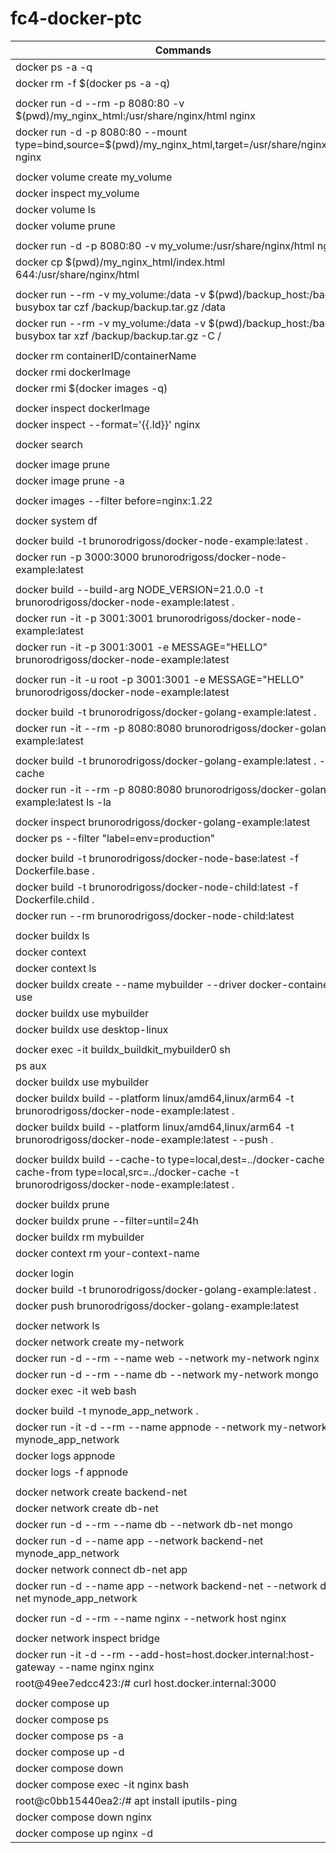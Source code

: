 # fc4-docker-ptc

| Commands |
|----------|
| docker ps -a -q |
| docker rm -f $(docker ps -a -q) |
||
|docker run -d --rm -p 8080:80 -v $(pwd)/my_nginx_html:/usr/share/nginx/html nginx|
|docker run -d -p 8080:80 --mount type=bind,source=$(pwd)/my_nginx_html,target=/usr/share/nginx/html nginx|
||
|docker volume create my_volume|
|docker inspect my_volume|
|docker volume ls|
|docker volume prune|
||
|docker run -d -p 8080:80 -v my_volume:/usr/share/nginx/html nginx|
|docker cp $(pwd)/my_nginx_html/index.html 644:/usr/share/nginx/html|
||
|docker run --rm -v my_volume:/data -v $(pwd)/backup_host:/backup busybox tar czf /backup/backup.tar.gz /data|
|docker run --rm -v my_volume:/data -v $(pwd)/backup_host:/backup busybox tar xzf /backup/backup.tar.gz -C /|
||
|docker rm containerID/containerName|
|docker rmi dockerImage|
|docker rmi $(docker images -q)|
||
|docker inspect dockerImage|
|docker inspect --format='{{.Id}}' nginx|
||
|docker search|
||
|docker image prune|
|docker image prune -a|
||
|docker images --filter before=nginx:1.22|
||
|docker system df|
||
|docker build -t brunorodrigoss/docker-node-example:latest .|
|docker run -p 3000:3000 brunorodrigoss/docker-node-example:latest|
||
|docker build --build-arg NODE_VERSION=21.0.0 -t brunorodrigoss/docker-node-example:latest .|
|docker run -it -p 3001:3001 brunorodrigoss/docker-node-example:latest|
|docker run -it -p 3001:3001 -e MESSAGE="HELLO" brunorodrigoss/docker-node-example:latest|
||
|docker run -it -u root -p 3001:3001 -e MESSAGE="HELLO" brunorodrigoss/docker-node-example:latest|
||
|docker build -t brunorodrigoss/docker-golang-example:latest .|
|docker run -it --rm -p 8080:8080 brunorodrigoss/docker-golang-example:latest|
||
|docker build -t brunorodrigoss/docker-golang-example:latest . --no-cache|
|docker run -it --rm -p 8080:8080 brunorodrigoss/docker-golang-example:latest ls -la|
||
|docker inspect brunorodrigoss/docker-golang-example:latest|
|docker ps --filter "label=env=production"|
||
|docker build -t brunorodrigoss/docker-node-base:latest -f Dockerfile.base .|
|docker build -t brunorodrigoss/docker-node-child:latest -f Dockerfile.child .|
|docker run --rm brunorodrigoss/docker-node-child:latest|
||
|docker buildx ls|
|docker context|
|docker context ls|
|docker buildx create --name mybuilder --driver docker-container --use|
|docker buildx use mybuilder|
|docker buildx use desktop-linux|
||
|docker exec -it buildx_buildkit_mybuilder0 sh|
|ps aux|
|docker buildx use mybuilder|
|docker buildx build --platform linux/amd64,linux/arm64 -t brunorodrigoss/docker-node-example:latest .|
|docker buildx build --platform linux/amd64,linux/arm64 -t brunorodrigoss/docker-node-example:latest --push .|
||
|docker buildx build --cache-to type=local,dest=../docker-cache --cache-from type=local,src=../docker-cache -t brunorodrigoss/docker-node-example:latest .|
||
|docker buildx prune|
|docker buildx prune --filter=until=24h|
|docker buildx rm mybuilder|
|docker context rm your-context-name|
||
|docker login|
|docker build -t brunorodrigoss/docker-golang-example:latest .|
|docker push brunorodrigoss/docker-golang-example:latest|
||
|docker network ls|
|docker network create my-network|
|docker run -d --rm --name web --network my-network nginx|
|docker run -d --rm --name db --network my-network mongo|
|docker exec -it web bash|
||
|docker build -t mynode_app_network .|
|docker run -it -d --rm --name appnode --network my-network mynode_app_network|
|docker logs appnode|
|docker logs -f appnode|
||
|docker network create backend-net|
|docker network create db-net|
|docker run -d --rm --name db --network db-net mongo|
|docker run -d --name app --network backend-net mynode_app_network|
|docker network connect db-net app|
|docker run -d --name app --network backend-net --network db-net mynode_app_network|
||
|docker run -d --rm --name nginx --network host nginx|
||
|docker network inspect bridge|
|docker run -it -d --rm --add-host=host.docker.internal:host-gateway --name nginx nginx|
|root@49ee7edcc423:/# curl host.docker.internal:3000|
||
|docker compose up|
|docker compose ps|
|docker compose ps -a|
|docker compose up -d|
|docker compose down|
|docker compose exec -it nginx bash|
|root@c0bb15440ea2:/# apt install iputils-ping|
|docker compose down nginx|
|docker compose up nginx -d|